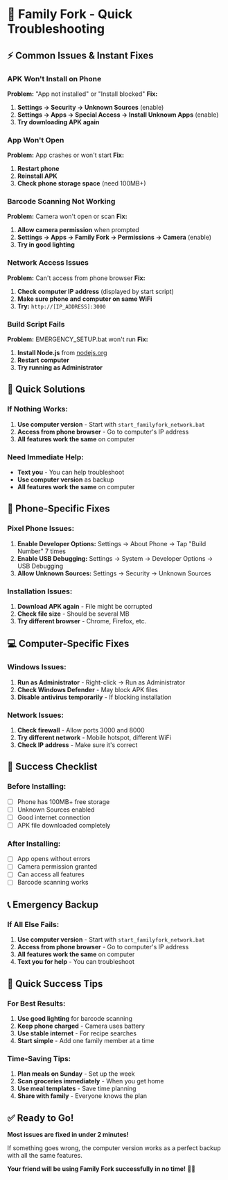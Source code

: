 # 🔧 Family Fork - Quick Troubleshooting

## ⚡ **Common Issues & Instant Fixes**

### **APK Won't Install on Phone**

**Problem:** "App not installed" or "Install blocked"
**Fix:**
1. **Settings → Security → Unknown Sources** (enable)
2. **Settings → Apps → Special Access → Install Unknown Apps** (enable)
3. **Try downloading APK again**

### **App Won't Open**

**Problem:** App crashes or won't start
**Fix:**
1. **Restart phone**
2. **Reinstall APK**
3. **Check phone storage space** (need 100MB+)

### **Barcode Scanning Not Working**

**Problem:** Camera won't open or scan
**Fix:**
1. **Allow camera permission** when prompted
2. **Settings → Apps → Family Fork → Permissions → Camera** (enable)
3. **Try in good lighting**

### **Network Access Issues**

**Problem:** Can't access from phone browser
**Fix:**
1. **Check computer IP address** (displayed by start script)
2. **Make sure phone and computer on same WiFi**
3. **Try:** `http://[IP_ADDRESS]:3000`

### **Build Script Fails**

**Problem:** EMERGENCY_SETUP.bat won't run
**Fix:**
1. **Install Node.js** from [nodejs.org](https://nodejs.org)
2. **Restart computer**
3. **Try running as Administrator**

## 🚀 **Quick Solutions**

### **If Nothing Works:**
1. **Use computer version** - Start with `start_familyfork_network.bat`
2. **Access from phone browser** - Go to computer's IP address
3. **All features work the same** on computer

### **Need Immediate Help:**
- **Text you** - You can help troubleshoot
- **Use computer version** as backup
- **All features work the same** on computer

## 📱 **Phone-Specific Fixes**

### **Pixel Phone Issues:**
1. **Enable Developer Options:** Settings → About Phone → Tap "Build Number" 7 times
2. **Enable USB Debugging:** Settings → System → Developer Options → USB Debugging
3. **Allow Unknown Sources:** Settings → Security → Unknown Sources

### **Installation Issues:**
1. **Download APK again** - File might be corrupted
2. **Check file size** - Should be several MB
3. **Try different browser** - Chrome, Firefox, etc.

## 💻 **Computer-Specific Fixes**

### **Windows Issues:**
1. **Run as Administrator** - Right-click → Run as Administrator
2. **Check Windows Defender** - May block APK files
3. **Disable antivirus temporarily** - If blocking installation

### **Network Issues:**
1. **Check firewall** - Allow ports 3000 and 8000
2. **Try different network** - Mobile hotspot, different WiFi
3. **Check IP address** - Make sure it's correct

## 🎯 **Success Checklist**

### **Before Installing:**
- [ ] Phone has 100MB+ free storage
- [ ] Unknown Sources enabled
- [ ] Good internet connection
- [ ] APK file downloaded completely

### **After Installing:**
- [ ] App opens without errors
- [ ] Camera permission granted
- [ ] Can access all features
- [ ] Barcode scanning works

## 📞 **Emergency Backup**

### **If All Else Fails:**
1. **Use computer version** - Start with `start_familyfork_network.bat`
2. **Access from phone browser** - Go to computer's IP address
3. **All features work the same** on computer
4. **Text you for help** - You can troubleshoot

## 🚀 **Quick Success Tips**

### **For Best Results:**
1. **Use good lighting** for barcode scanning
2. **Keep phone charged** - Camera uses battery
3. **Use stable internet** - For recipe searches
4. **Start simple** - Add one family member at a time

### **Time-Saving Tips:**
1. **Plan meals on Sunday** - Set up the week
2. **Scan groceries immediately** - When you get home
3. **Use meal templates** - Save time planning
4. **Share with family** - Everyone knows the plan

## ✅ **Ready to Go!**

**Most issues are fixed in under 2 minutes!**

If something goes wrong, the computer version works as a perfect backup with all the same features.

**Your friend will be using Family Fork successfully in no time!** 📱✨
